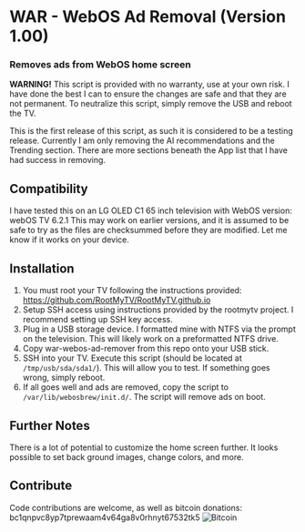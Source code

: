 # WAR - WebOS Ad Removal (Version 1.00)
### Removes ads from WebOS home screen

**WARNING!** This script is provided with no warranty, use at your own risk. 
I have done the best I can to ensure the changes are safe and that they are not permanent.
To neutralize this script, simply remove the USB and reboot the TV.

This is the first release of this script, as such it is considered to be a testing release. Currently I am only removing the AI recommendations
and the Trending section. There are more sections beneath the App list that I have had success in removing.

## Compatibility
I have tested this on an LG OLED C1 65 inch television with WebOS version: webOS TV 6.2.1
This may work on earlier versions, and it is assumed to be safe to try as the files are checksummed before they are modified. 
Let me know if it works on your device.

## Installation
1. You must root your TV following the instructions provided: https://github.com/RootMyTV/RootMyTV.github.io
2. Setup SSH access using instructions provided by the rootmytv project. I recommend setting up SSH key access.
3. Plug in a USB storage device. I formatted mine with NTFS via the prompt on the television. This will likely work on a preformatted NTFS drive.
4. Copy war-webos-ad-remover from this repo onto your USB stick.
5. SSH into your TV. Execute this script (should be located at `/tmp/usb/sda/sda1/`). This will allow you to test. If something goes wrong, simply reboot.
6. If all goes well and ads are removed, copy the script to `/var/lib/webosbrew/init.d/`. The script will remove ads on boot.

## Further Notes
There is a lot of potential to customize the home screen further. It looks possible to set back ground images, change colors, and more. 

## Contribute
Code contributions are welcome, as well as bitcoin donations:
bc1qnpvc8yp7tprewaam4v64ga8v0rhnyt67532tk5
![Bitcoin](https://i.imgur.com/Ixe1at6.jpg)
